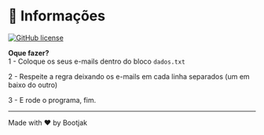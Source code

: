 # 📝 Informações
[![GitHub license](https://img.shields.io/github/license/bgianfo/pr-dash.svg)]()

**Oque fazer?**<br>
1 - Coloque os seus e-mails dentro do bloco ```dados.txt```

2 - Respeite a regra deixando os e-mails em cada linha separados (um em baixo do outro)

3 - E rode o programa, fim.

---
Made with ♥ by Bootjak
